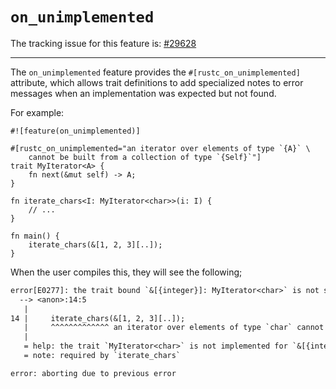 # `on_unimplemented`

The tracking issue for this feature is: [#29628]

[#29628]: https://github.com/rust-lang/rust/issues/29628

------------------------

The `on_unimplemented` feature provides the `#[rustc_on_unimplemented]`
attribute, which allows trait definitions to add specialized notes to error
messages when an implementation was expected but not found.

For example:

```rust,compile_fail
#![feature(on_unimplemented)]

#[rustc_on_unimplemented="an iterator over elements of type `{A}` \
    cannot be built from a collection of type `{Self}`"]
trait MyIterator<A> {
    fn next(&mut self) -> A;
}

fn iterate_chars<I: MyIterator<char>>(i: I) {
    // ...
}

fn main() {
    iterate_chars(&[1, 2, 3][..]);
}
```

When the user compiles this, they will see the following;

```txt
error[E0277]: the trait bound `&[{integer}]: MyIterator<char>` is not satisfied
  --> <anon>:14:5
   |
14 |     iterate_chars(&[1, 2, 3][..]);
   |     ^^^^^^^^^^^^^ an iterator over elements of type `char` cannot be built from a collection of type `&[{integer}]`
   |
   = help: the trait `MyIterator<char>` is not implemented for `&[{integer}]`
   = note: required by `iterate_chars`

error: aborting due to previous error
```

